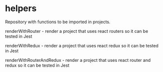 # helpers

Repository with functions to be imported in projects.

renderWithRouter - render a project that uses react routers so it can be tested in Jest

renderWithRedux - render a project that uses react redux so it can be tested in Jest

renderWithRouterAndRedux - render a project that uses react router and redux so it can be tested in Jest
